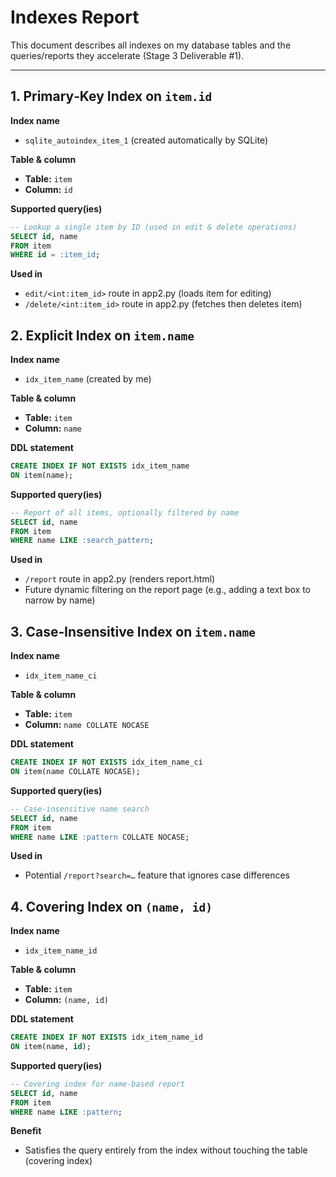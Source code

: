 # Indexes Report

This document describes all indexes on my database tables and the queries/reports they accelerate (Stage 3 Deliverable #1).

---

## 1. Primary‑Key Index on `item.id`

**Index name**  
- `sqlite_autoindex_item_1` (created automatically by SQLite)

**Table & column**  
- **Table:** `item`  
- **Column:** `id`

**Supported query(ies)**  
```sql
-- Lookup a single item by ID (used in edit & delete operations)
SELECT id, name
FROM item
WHERE id = :item_id;
```

**Used in**
- `edit/<int:item_id>` route in app2.py (loads item for editing)
- `/delete/<int:item_id>` route in app2.py (fetches then deletes item)

## 2. Explicit Index on `item.name`

**Index name**
- `idx_item_name` (created by me)

**Table & column**  
- **Table:** `item`  
- **Column:** `name`

**DDL statement**
```sql
CREATE INDEX IF NOT EXISTS idx_item_name
ON item(name);
```

**Supported query(ies)**  
```sql
-- Report of all items, optionally filtered by name
SELECT id, name
FROM item
WHERE name LIKE :search_pattern;
```

**Used in**
- `/report` route in app2.py (renders report.html)
- Future dynamic filtering on the report page (e.g., adding a text box to narrow by name)

## 3. Case‑Insensitive Index on `item.name`

**Index name**
- `idx_item_name_ci` 

**Table & column**  
- **Table:** `item`  
- **Column:** `name COLLATE NOCASE`

**DDL statement**
```sql
CREATE INDEX IF NOT EXISTS idx_item_name_ci
ON item(name COLLATE NOCASE);
```

**Supported query(ies)**  
```sql
-- Case‑insensitive name search
SELECT id, name
FROM item
WHERE name LIKE :pattern COLLATE NOCASE;
```

**Used in**
- Potential `/report?search=…` feature that ignores case differences

## 4. Covering Index on `(name, id)`

**Index name**
- `idx_item_name_id` 

**Table & column**  
- **Table:** `item`  
- **Column:** `(name, id)`

**DDL statement**
```sql
CREATE INDEX IF NOT EXISTS idx_item_name_id
ON item(name, id);
```

**Supported query(ies)**  
```sql
-- Covering index for name‑based report
SELECT id, name
FROM item
WHERE name LIKE :pattern;
```

**Benefit**
- Satisfies the query entirely from the index without touching the table (covering index)
